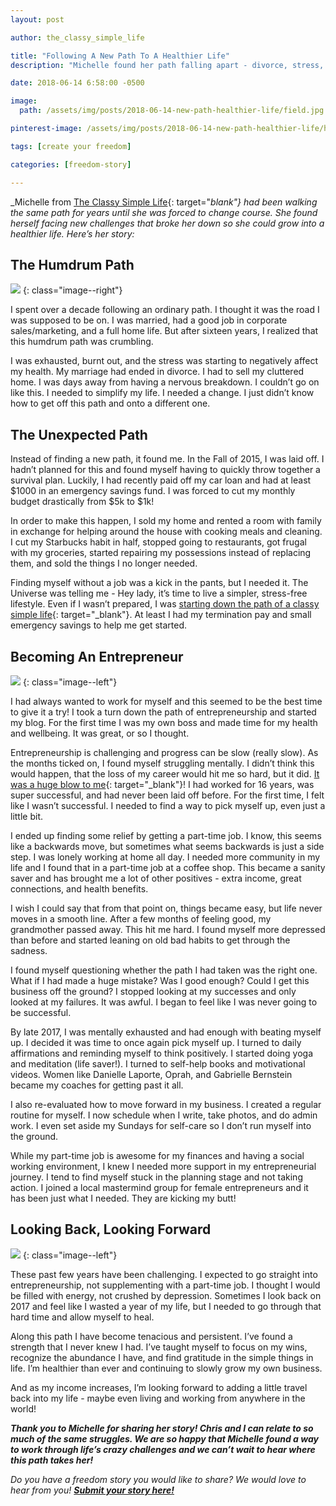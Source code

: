 ```yaml
---
layout: post

author: the_classy_simple_life

title: "Following A New Path To A Healthier Life"
description: "Michelle found her path falling apart - divorce, stress, and job loss. Here's how she turned to a new path for a healthier life."

date: 2018-06-14 6:58:00 -0500

image:
  path: /assets/img/posts/2018-06-14-new-path-healthier-life/field.jpg

pinterest-image: /assets/img/posts/2018-06-14-new-path-healthier-life/healthier-life.png

tags: [create your freedom]

categories: [freedom-story]

---
```


_Michelle from [The Classy Simple Life](https://www.theclassysimplelife.com/){: target="_blank"} had been walking the same path for years until she was forced to change course. She found herself facing new challenges that broke her down so she could grow into a healthier life. Here’s her story:_

## The Humdrum Path

![]({{site.url}}/assets/img/posts/2018-06-14-new-path-healthier-life/street.jpg)
{: class="image--right"}

I spent over a decade following an ordinary path. I thought it was the road I was supposed to be on. I was married, had a good job in corporate sales/marketing, and a full home life. But after sixteen years, I realized that this humdrum path was crumbling.

I was exhausted, burnt out, and the stress was starting to negatively affect my health. My marriage had ended in divorce. I had to sell my cluttered home. I was days away from having a nervous breakdown. I couldn’t go on like this. I needed to simplify my life. I needed a change. I just didn’t know how to get off this path and onto a different one.

## The Unexpected Path

Instead of finding a new path, it found me. In the Fall of 2015, I was laid off. I hadn’t planned for this and found myself having to quickly throw together a survival plan. Luckily, I had recently paid off my car loan and had at least $1000 in an emergency savings fund. I was forced to cut my monthly budget drastically from $5k to $1k!

In order to make this happen, I sold my home and rented a room with family in exchange for helping around the house with cooking meals and cleaning. I cut my Starbucks habit in half, stopped going to restaurants, got frugal with my groceries, started repairing my possessions instead of replacing them, and sold the things I no longer needed.

Finding myself without a job was a kick in the pants, but I needed it. The Universe was telling me - Hey lady, it’s time to live a simpler, stress-free lifestyle. Even if I wasn’t prepared, I was [starting down the path of a classy simple life](https://www.theclassysimplelife.com/making-choice-live-simple-life/){: target="_blank"}. At least I had my termination pay and small emergency savings to help me get started.

## Becoming An Entrepreneur

![]({{site.url}}/assets/img/posts/2018-06-14-new-path-healthier-life/hands-on-face.jpg)
{: class="image--left"}

I had always wanted to work for myself and this seemed to be the best time to give it a try! I took a turn down the path of entrepreneurship and started my blog. For the first time I was my own boss and made time for my health and wellbeing. It was great, or so I thought.

Entrepreneurship is challenging and progress can be slow (really slow). As the months ticked on, I found myself struggling mentally. I didn’t think this would happen, that the loss of my career would hit me so hard, but it did. [It was a huge blow to me](https://www.theclassysimplelife.com/coping-with-job-loss-and-debt/){: target="_blank"}! I had worked for 16 years, was super successful, and had never been laid off before. For the first time, I felt like I wasn’t successful. I needed to find a way to pick myself up, even just a little bit.

I ended up finding some relief by getting a part-time job. I know, this seems like a backwards move, but sometimes what seems backwards is just a side step. I was lonely working at home all day. I needed more community in my life and I found that in a part-time job at a coffee shop. This became a sanity saver and has brought me a lot of other positives - extra income, great connections, and health benefits.

I wish I could say that from that point on, things became easy, but life never moves in a smooth line. After a few months of feeling good, my grandmother passed away. This hit me hard. I found myself more depressed than before and started leaning on old bad habits to get through the sadness.

I found myself questioning whether the path I had taken was the right one. What if I had made a huge mistake? Was I good enough? Could I get this business off the ground? I stopped looking at my successes and only looked at my failures. It was awful. I began to feel like I was never going to be successful.

By late 2017, I was mentally exhausted and had enough with beating myself up. I decided it was time to once again pick myself up. I turned to daily affirmations and reminding myself to think positively. I started doing yoga and meditation (life saver!). I turned to self-help books and motivational videos. Women like Danielle Laporte, Oprah, and Gabrielle Bernstein became my coaches for getting past it all.

I also re-evaluated how to move forward in my business. I created a regular routine for myself. I now schedule when I write, take photos, and do admin work. I even set aside my Sundays for self-care so I don’t run myself into the ground.

While my part-time job is awesome for my finances and having a social working environment, I knew I needed more support in my entrepreneurial journey. I tend to find myself stuck in the planning stage and not taking action. I joined a local mastermind group for female entrepreneurs and it has been just what I needed. They are kicking my butt!

## Looking Back, Looking Forward

![]({{site.url}}/assets/img/posts/2018-06-14-new-path-healthier-life/hands-in-hair.jpg)
{: class="image--left"}

These past few years have been challenging. I expected to go straight into entrepreneurship, not supplementing with a part-time job. I thought I would be filled with energy, not crushed by depression. Sometimes I look back on 2017 and feel like I wasted a year of my life, but I needed to go through that hard time and allow myself to heal.

Along this path I have become tenacious and persistent. I’ve found a strength that I never knew I had. I’ve taught myself to focus on my wins, recognize the abundance I have, and find gratitude in the simple things in life. I’m healthier than ever and continuing to slowly grow my own business.

And as my income increases, I’m looking forward to adding a little travel back into my life - maybe even living and working from anywhere in the world!

___Thank you to Michelle for sharing her story! Chris and I can relate to so much of the same struggles. We are so happy that Michelle found a way to work through life’s crazy challenges and we can’t wait to hear where this path takes her!___

_Do you have a freedom story you would like to share? We would love to hear from you!_ ___[Submit your story here!]({{site.url}}/freedom-stories/#share-your-story)___
